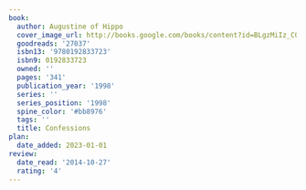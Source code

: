 ```yaml
---
book:
  author: Augustine of Hippo
  cover_image_url: http://books.google.com/books/content?id=BLgzMiIz_C0C&printsec=frontcover&img=1&zoom=1&source=gbs_api
  goodreads: '27037'
  isbn13: '9780192833723'
  isbn9: 0192833723
  owned: ''
  pages: '341'
  publication_year: '1998'
  series: ''
  series_position: '1998'
  spine_color: '#bb8976'
  tags: ''
  title: Confessions
plan:
  date_added: 2023-01-01
review:
  date_read: '2014-10-27'
  rating: '4'
---
```

